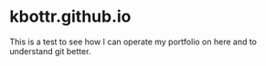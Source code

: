 # kbottr.github.io
This is a test to see how I can operate my portfolio on here and to understand git better.


